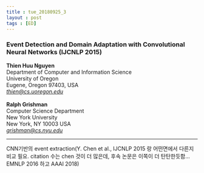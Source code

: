 ```yaml
---
title : tue_20180925_3
layout : post
tags : [ED]
---
```


<h3>Event Detection and Domain Adaptation
with Convolutional Neural Networks (IJCNLP 2015) </h3>


<p>

<b>Thien Huu Nguyen</b><br/>
Department of Computer and Information Science<br/>
University of Oregon<br/>
Eugene, Oregon 97403, USA<br/>
<em>thien@cs.uoregon.edu</em><br/><br/>
<b>Ralph Grishman</b><br/>
Computer Science Department<br/>
New York University<br/>
New York, NY 10003 USA<br/>
<em>grishman@cs.nyu.edu</em>

</p>

<hr />
<p>
CNN기반의 event extraction(Y. Chen et al., IJCNLP 2015 랑 어떤면에서 다른지 비교 필요. citation 수는 chen 것이 더 많은데, 후속 논문은 이쪽이 더 탄탄한듯함... EMNLP 2016 하고 AAAI 2018)
</p>